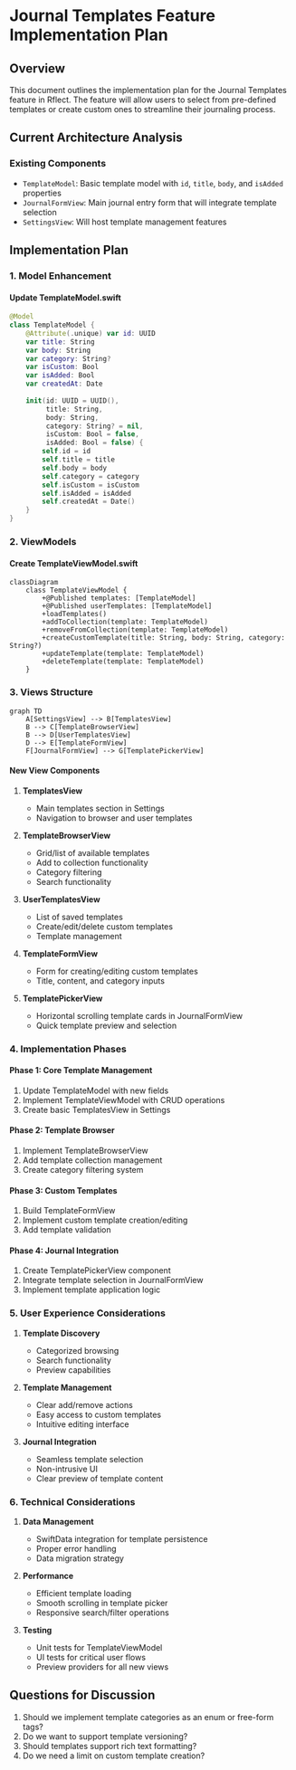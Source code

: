 # Journal Templates Feature Implementation Plan

## Overview
This document outlines the implementation plan for the Journal Templates feature in Rflect. The feature will allow users to select from pre-defined templates or create custom ones to streamline their journaling process.

## Current Architecture Analysis

### Existing Components
- `TemplateModel`: Basic template model with `id`, `title`, `body`, and `isAdded` properties
- `JournalFormView`: Main journal entry form that will integrate template selection
- `SettingsView`: Will host template management features

## Implementation Plan

### 1. Model Enhancement

#### Update TemplateModel.swift
```swift
@Model
class TemplateModel {
    @Attribute(.unique) var id: UUID
    var title: String
    var body: String
    var category: String?
    var isCustom: Bool
    var isAdded: Bool
    var createdAt: Date
    
    init(id: UUID = UUID(), 
         title: String, 
         body: String, 
         category: String? = nil,
         isCustom: Bool = false, 
         isAdded: Bool = false) {
        self.id = id
        self.title = title
        self.body = body
        self.category = category
        self.isCustom = isCustom
        self.isAdded = isAdded
        self.createdAt = Date()
    }
}
```

### 2. ViewModels

#### Create TemplateViewModel.swift
```mermaid
classDiagram
    class TemplateViewModel {
        +@Published templates: [TemplateModel]
        +@Published userTemplates: [TemplateModel]
        +loadTemplates()
        +addToCollection(template: TemplateModel)
        +removeFromCollection(template: TemplateModel)
        +createCustomTemplate(title: String, body: String, category: String?)
        +updateTemplate(template: TemplateModel)
        +deleteTemplate(template: TemplateModel)
    }
```

### 3. Views Structure
```mermaid
graph TD
    A[SettingsView] --> B[TemplatesView]
    B --> C[TemplateBrowserView]
    B --> D[UserTemplatesView]
    D --> E[TemplateFormView]
    F[JournalFormView] --> G[TemplatePickerView]
```

#### New View Components

1. **TemplatesView**
   - Main templates section in Settings
   - Navigation to browser and user templates

2. **TemplateBrowserView**
   - Grid/list of available templates
   - Add to collection functionality
   - Category filtering
   - Search functionality

3. **UserTemplatesView**
   - List of saved templates
   - Create/edit/delete custom templates
   - Template management

4. **TemplateFormView**
   - Form for creating/editing custom templates
   - Title, content, and category inputs

5. **TemplatePickerView**
   - Horizontal scrolling template cards in JournalFormView
   - Quick template preview and selection

### 4. Implementation Phases

#### Phase 1: Core Template Management
1. Update TemplateModel with new fields
2. Implement TemplateViewModel with CRUD operations
3. Create basic TemplatesView in Settings

#### Phase 2: Template Browser
1. Implement TemplateBrowserView
2. Add template collection management
3. Create category filtering system

#### Phase 3: Custom Templates
1. Build TemplateFormView
2. Implement custom template creation/editing
3. Add template validation

#### Phase 4: Journal Integration
1. Create TemplatePickerView component
2. Integrate template selection in JournalFormView
3. Implement template application logic

### 5. User Experience Considerations

1. **Template Discovery**
   - Categorized browsing
   - Search functionality
   - Preview capabilities

2. **Template Management**
   - Clear add/remove actions
   - Easy access to custom templates
   - Intuitive editing interface

3. **Journal Integration**
   - Seamless template selection
   - Non-intrusive UI
   - Clear preview of template content

### 6. Technical Considerations

1. **Data Management**
   - SwiftData integration for template persistence
   - Proper error handling
   - Data migration strategy

2. **Performance**
   - Efficient template loading
   - Smooth scrolling in template picker
   - Responsive search/filter operations

3. **Testing**
   - Unit tests for TemplateViewModel
   - UI tests for critical user flows
   - Preview providers for all new views

## Questions for Discussion

1. Should we implement template categories as an enum or free-form tags?
2. Do we want to support template versioning?
3. Should templates support rich text formatting?
4. Do we need a limit on custom template creation?